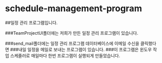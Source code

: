 # schedule-management-program


##일정 관리 프로그램입니다.

###TeamProjectUI폴더에는 저희가 만든 일정 관리 프로그램이 있습니다.

###send_mail폴더에는 일정 관리 프로그램 데이터베이스에 이메일 수신을 클릭했다면
###내일 일정을 메일로 보내는 프로그램이 있습니다.
###이 프로그램은 윈도우 작업 스케줄러로 매일마다 한번 프로그램이 실행되게 만들었습니다.




